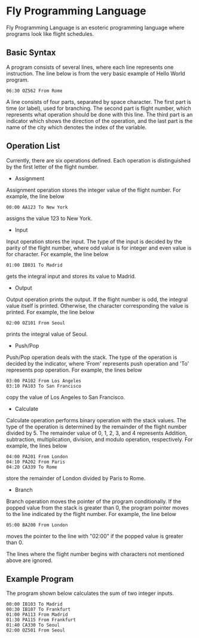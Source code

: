 # Fly Programming Language

Fly Programming Language is an esoteric programming language where programs look like flight schedules.

## Basic Syntax

A program consists of several lines, where each line represents one instruction. The line below is from the very basic example of Hello World program.

    06:30 OZ562 From Rome

A line consists of four parts, separated by space character. The first part is time (or label), used for branching. The second part is flight number, which represents what operation should be done with this line. The third part is an indicator which shows the direction of the operation, and the last part is the name of the city which denotes the index of the variable.

## Operation List

Currently, there are six operations defined. Each operation is distinguished by the first letter of the flight number.

* Assignment

Assignment operation stores the integer value of the flight number. For example, the line below

    00:00 AA123 To New York

assigns the value 123 to New York.

* Input

Input operation stores the input. The type of the input is decided by the parity of the flight number, where odd value is for integer and even value is for character. For example, the line below

    01:00 IB031 To Madrid

gets the integral input and stores its value to Madrid.

* Output

Output operation prints the output. If the flight number is odd, the integral value itself is printed. Otherwise, the character corresponding the value is printed. For example, the line below

    02:00 OZ101 From Seoul

prints the integral value of Seoul.

* Push/Pop

Push/Pop operation deals with the stack. The type of the operation is decided by the indicator, where 'From' represents push operation and 'To' represents pop operation. For example, the lines below

    03:00 PA102 From Los Angeles
    03:10 PA103 To San Francisco

copy the value of Los Angeles to San Francisco.

* Calculate

Calculate operation performs binary operation with the stack values. The type of the operation is determined by the remainder of the flight number divided by 5. The remainder value of 0, 1, 2, 3, and 4 represents Addition, subtraction, multiplication, division, and modulo operation, respectively. For example, the lines below

    04:00 PA201 From London
    04:10 PA202 From Paris
    04:20 CA339 To Rome

store the remainder of London divided by Paris to Rome.

* Branch

Branch operation moves the pointer of the program conditionally. If the popped value from the stack is greater than 0, the program pointer moves to the line indicated by the flight number. For example, the line below

    05:00 BA200 From London

moves the pointer to the line with "02:00" if the popped value is greater than 0.

The lines where the flight number begins with characters not mentioned above are ignored.

## Example Program

The program shown below calculates the sum of two integer inputs.

    00:00 IB103 To Madrid
    00:30 IB107 To Frankfurt
    01:00 PA113 From Madrid
    01:30 PA115 From Frankfurt
    01:40 CA330 To Seoul
    02:00 OZ501 From Seoul
